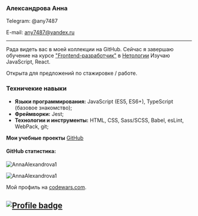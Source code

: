 <!--
**AnnaAlexandrova1/AnnaAlexandrova1** is a ✨ _special_ ✨ repository because its `README.md` (this file) appears on your GitHub profile.-->
### Александрова Анна
Telegram: @any7487

E-mail: any7487@yandex.ru

---

Рада видеть вас в моей коллекции на GitHub.
Сейчас я завершаю обучение на курсе  ["Frontend-разработчик"](https://netology.ru/profile/program/fe-42/schedule) в  [Нетологии](https://netology.ru)
Изучаю JavaScript, React.

Открыта для предложений по стажировке / работе. 

### Техничекие навыки

* **Языки программирования:** JavaScript (ES5, ES6+), TypeScript (базовое знакомство);
* **Фреймворки:** Jest;
* **Технологии и инструменты:** HTML, CSS, Sass/SCSS, Babel, esLint, WebPack, git;

**Мои учебные проекты** [GitHub](https://github.com/AnnaAlexandrova1/portfolio)

#### GitHub статистика:

<p align="left"> <img src="https://github-readme-stats.vercel.app/api?username=AnnaAlexandrova1&show_icons=true&theme=dark" alt="AnnaAlexandrova1"/>
<p align="left"> <img src="https://github-readme-stats.vercel.app/api/top-langs/?username=AnnaAlexandrova1&layout=compact&theme=dark" alt="AnnaAlexandrova1"/>

 Мой профиль на [codewars.com](https://www.codewars.com/).

[![Profile badge](https://www.codewars.com/users/any7487/badges/large)](https://www.codewars.com/users/any7487)
---
